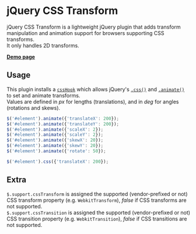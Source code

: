 # jQuery CSS Transform

jQuery CSS Transform is a lightweight jQuery plugin that adds transform manipulation and animation support for browsers supporting CSS transforms.  
It only handles 2D transforms.

[**Demo page**](http://yohannrub.github.com/jquery.css-transform/)


## Usage

This plugin installs a [`cssHook`](http://api.jquery.com/jQuery.cssHooks/) which allows jQuery's [`.css()`](http://api.jquery.com/css) and [`.animate()`](http://api.jquery.com/animate) to set and animate transforms.  
Values are defined in *px* for lengths (translations), and in *deg* for angles (rotations and skews).

```javascript
$('#element').animate({'translateX': 200});
$('#element').animate({'translateY': 200});
$('#element').animate({'scaleX': 2});
$('#element').animate({'scaleY': 2});
$('#element').animate({'skewX': 20});
$('#element').animate({'skewY': 20});
$('#element').animate({'rotate': 50});

$('#element').css({'translateX': 200});
```


## Extra

`$.support.cssTransform` is assigned the supported (vendor-prefixed or not) CSS transform property (e.g. `WebkitTransform`), *false* if CSS transforms are not supported.  
`$.support.cssTransition` is assigned the supported (vendor-prefixed or not) CSS transition property (e.g. `WebkitTransition`), *false* if CSS transitions are not supported.
